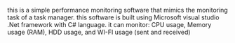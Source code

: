 this is a simple performance monitoring software that mimics the monitoring task of a task manager.
this software is built using Microsoft visual studio .Net framework with C# language.
it can monitor: CPU usage, Memory usage (RAM), HDD usage, and WI-FI usage (sent and received)
